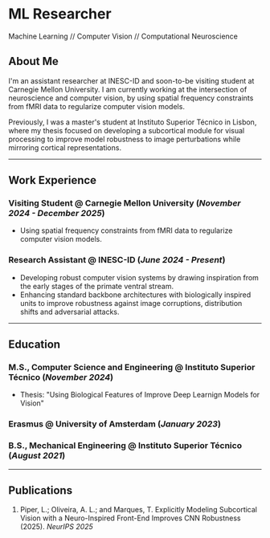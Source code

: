 # ML Researcher

Machine Learning // Computer Vision // Computational Neuroscience

## About Me

I'm an assistant researcher at INESC-ID and soon-to-be visiting student at Carnegie Mellon University. I am currently working at the intersection of neuroscience and computer vision, by using spatial frequency constraints from fMRI data to regularize computer vision models.

Previously, I was a master's student at Instituto Superior Técnico in Lisbon, where my thesis focused on developing a subcortical module for visual processing to improve model robustness to image perturbations while mirroring cortical representations.

---

## Work Experience

### Visiting Student @ Carnegie Mellon University (_November 2024 - December 2025_)
- Using spatial frequency constraints from fMRI data to regularize computer vision models.

### Research Assistant @ INESC-ID (_June 2024 - Present_)
- Developing robust computer vision systems by drawing inspiration from the early stages of the primate ventral stream.
- Enhancing standard backbone architectures with biologically inspired units to improve robustness against image corruptions, distribution shifts and adversarial attacks.

---

## Education

### M.S., Computer Science and Engineering	@ Instituto Superior Técnico (_November 2024_)		
- Thesis: "Using Biological Features of Improve Deep Learnign Models for Vision"

### Erasmus @ University of Amsterdam (_January 2023_)

### B.S., Mechanical Engineering @ Instituto Superior Técnico (_August 2021_)

---

## Publications

1. Piper, L.; Oliveira, A. L.; and Marques, T. Explicitly Modeling Subcortical Vision with a Neuro-Inspired Front-End Improves CNN Robustness (2025). *NeurIPS 2025*

